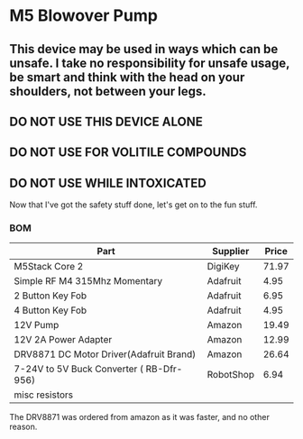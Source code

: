 # M5 Blowover Pump

## This device may be used in ways which can be unsafe.  I take no responsibility for unsafe usage, be smart and think with the head on your shoulders, not between your legs.
## DO NOT USE THIS DEVICE ALONE
## DO NOT USE FOR VOLITILE COMPOUNDS
## DO NOT USE WHILE INTOXICATED

Now that I've got the safety stuff done, let's get on to the fun stuff.

### BOM

| Part                                     | Supplier | Price  |
|------------------------------------------|----------|--------|
| M5Stack Core 2                           |	DigiKey | 	71.97 |
| Simple RF M4 315Mhz Momentary	           | Adafruit	| 4.95   |
| 2 Button Key Fob	                        | Adafruit	| 6.95   |
| 4 Button Key Fob                         |	Adafruit	| 4.95   |
| 12V Pump	                                | Amazon	| 19.49  |
| 12V 2A Power Adapter	                    | Amazon	| 12.99  |
| DRV8871 DC Motor Driver(Adafruit Brand)	 | Amazon	| 26.64  |
| 7-24V to 5V Buck Converter ( RB-Dfr-956) | RobotShop	| 6.94   |
| misc resistors                           | |        |

The DRV8871 was ordered from amazon as it was faster, and no other reason.